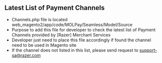 Latest List of Payment Channels
----------------------------------------

- Channels.php file is located web_magento2/app/code/MOLPay/Seamless/Model/Source
- Purpose to add this file for developer to check the latest list of Payment Channels provided by [Razer] Merchant Services
- Developer just need to place this file accordingly if found the channel need to be used in Magento site
- If the channel does not listed in this list, please send request to support-sa@razer.com